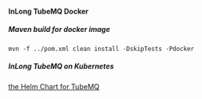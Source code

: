 #### InLong TubeMQ Docker
##### Maven build for docker image
```
mvn -f ../pom.xml clean install -DskipTests -Pdocker
```

##### InLong TubeMQ on Kubernetes
[the Helm Chart for TubeMQ](tubemq-k8s/README.md)